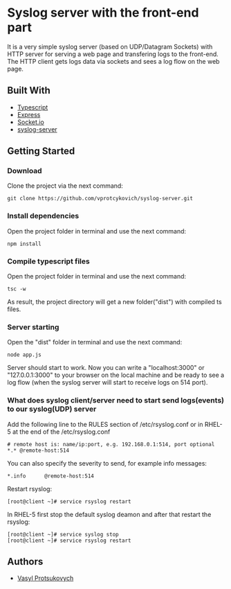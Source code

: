 # Syslog server with the front-end part
It is a very simple syslog server (based on UDP/Datagram Sockets) with HTTP server for serving a web page and transfering logs to the front-end. The HTTP client gets logs data via sockets and sees a log flow on the web page.
## Built With
- [Typescript](https://github.com/Microsoft/TypeScript)
- [Express](http://expressjs.com)
- [Socket.io](https://socket.io/)
- [syslog-server](https://www.npmjs.com/package/syslog-server)
## Getting Started
### Download
Clone the project via the next command:
```
git clone https://github.com/vprotcykovich/syslog-server.git
```
### Install dependencies
Open the project folder in terminal and use the next command:
```
npm install
```
### Compile typescript files
Open the project folder in terminal and use the next command:
```
tsc -w
```
As result, the project directory will get a new folder("dist") with compiled ts files.
### Server starting
Open the "dist" folder in terminal and use the next command:
```
node app.js
```
Server should start to work. Now you can write a "localhost:3000" or "127.0.0.1:3000" to your browser on the local machine and be ready to see a log flow (when the syslog server will start to receive logs on 514 port).
### What does syslog client/server need to start send logs(events) to our syslog(UDP) server
Add the following line to the RULES section of /etc/rsyslog.conf or in RHEL-5 at the end of the /etc/rsyslog.conf
```
# remote host is: name/ip:port, e.g. 192.168.0.1:514, port optional
*.* @remote-host:514
```
You can also specify the severity to send, for example info messages:
```
*.info      @remote-host:514
```
Restart rsyslog:
```
[root@client ~]# service rsyslog restart
```
In RHEL-5 first stop the default syslog deamon and after that restart the rsyslog:
```
[root@client ~]# service syslog stop
[root@client ~]# service rsyslog restart
```
## Authors
- [Vasyl Protsukovych](https://www.facebook.com/vasiliy.protsukovych)
